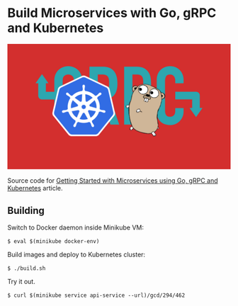 # Build Microservices with Go, gRPC and Kubernetes

<p align="center">
  <img src="./cover.jpg"/>
</p>

Source code for [Getting Started with Microservices using Go, gRPC and Kubernetes](https://outcrawl.com/getting-started-microservices-go-grpc-kubernetes/) article.

## Building

Switch to Docker daemon inside Minikube VM:

```
$ eval $(minikube docker-env)
```

Build images and deploy to Kubernetes cluster:

```
$ ./build.sh
```

Try it out.

```
$ curl $(minikube service api-service --url)/gcd/294/462
```
